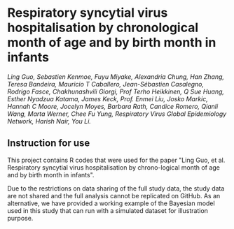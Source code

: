 # Respiratory syncytial virus hospitalisation by chronological month of age and by birth month in infants
*Ling Guo, Sebastien Kenmoe, Fuyu Miyake, Alexandria Chung, Han Zhang, Teresa Bandeira, Mauricio T Caballero, Jean-Sébastien Casalegno, Rodrigo Fasce, Chakhunashvili Giorgi, Prof Terho Heikkinen, Q Sue Huang, Esther Nyadzua Katama, James Keck, Prof. Enmei Liu, Josko Markic,  Hannah C Moore, Jocelyn Moyes, Barbara Rath, Candice Romero,  Qianli Wang,  Marta Werner, Chee Fu Yung, Respiratory Virus Global Epidemiology Network, Harish Nair, You Li.*

## Instruction for use
This project contains R codes that were used for the paper "Ling Guo, et al. Respiratory syncytial virus hospitalisation by chrono-logical month of age and by birth month in infants".

Due to the restrictions on data sharing of the full study data, the study data are not shared and the full analysis cannot be replicated on GitHub. As an alternative, we have provided a working example of the Bayesian model used in this study that can run with a simulated dataset for illustration purpose.
